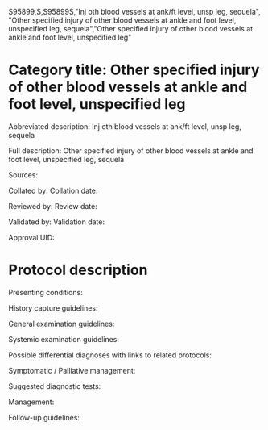 S95899,S,S95899S,"Inj oth blood vessels at ank/ft level, unsp leg, sequela", "Other specified injury of other blood vessels at ankle and foot level, unspecified leg, sequela","Other specified injury of other blood vessels at ankle and foot level, unspecified leg"
# Category title: Other specified injury of other blood vessels at ankle and foot level, unspecified leg

Abbreviated description: Inj oth blood vessels at ank/ft level, unsp leg, sequela

Full description: Other specified injury of other blood vessels at ankle and foot level, unspecified leg, sequela

Sources:

Collated by:
Collation date:

Reviewed by:
Review date:

Validated by:
Validation date:

Approval UID:

# Protocol description

Presenting conditions:

History capture guidelines:

General examination guidelines:

Systemic examination guidelines:

Possible differential diagnoses with links to related protocols:

Symptomatic / Palliative management:

Suggested diagnostic tests:

Management:

Follow-up guidelines:
